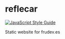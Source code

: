 # reflecar

[![JavaScript Style Guide](https://img.shields.io/badge/code%20style-standard-brightgreen.svg)](http://standardjs.com/)

Static website for frudev.es
